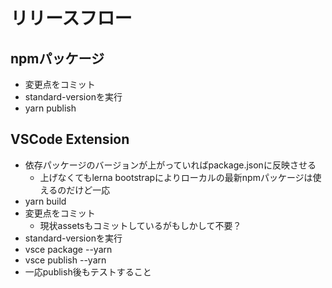 # リリースフロー

## npmパッケージ

- 変更点をコミット
- standard-versionを実行
- yarn publish

## VSCode Extension

- 依存パッケージのバージョンが上がっていればpackage.jsonに反映させる
  - 上げなくてもlerna bootstrapによりローカルの最新npmパッケージは使えるのだけど一応
- yarn build
- 変更点をコミット
  - 現状assetsもコミットしているがもしかして不要？
- standard-versionを実行
- vsce package --yarn
- vsce publish --yarn
- 一応publish後もテストすること
